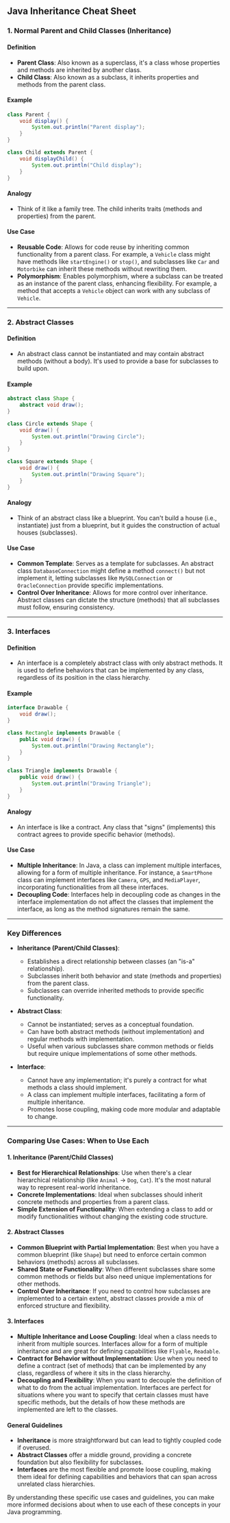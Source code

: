 ## Java Inheritance Cheat Sheet

### 1. Normal Parent and Child Classes (Inheritance)

#### Definition

- **Parent Class**: Also known as a superclass, it's a class whose properties and methods are inherited by another class.
- **Child Class**: Also known as a subclass, it inherits properties and methods from the parent class.

#### Example

```java
class Parent {
    void display() {
        System.out.println("Parent display");
    }
}

class Child extends Parent {
    void displayChild() {
        System.out.println("Child display");
    }
}
```

#### Analogy

- Think of it like a family tree. The child inherits traits (methods and properties) from the parent.

#### Use Case

- **Reusable Code**: Allows for code reuse by inheriting common functionality from a parent class. For example, a `Vehicle` class might have methods like `startEngine()` or `stop()`, and subclasses like `Car` and `Motorbike` can inherit these methods without rewriting them.
- **Polymorphism**: Enables polymorphism, where a subclass can be treated as an instance of the parent class, enhancing flexibility. For example, a method that accepts a `Vehicle` object can work with any subclass of `Vehicle`.

---

### 2. Abstract Classes

#### Definition

- An abstract class cannot be instantiated and may contain abstract methods (without a body). It's used to provide a base for subclasses to build upon.

#### Example

```java
abstract class Shape {
    abstract void draw();
}

class Circle extends Shape {
    void draw() {
        System.out.println("Drawing Circle");
    }
}

class Square extends Shape {
    void draw() {
        System.out.println("Drawing Square");
    }
}
```

#### Analogy

- Think of an abstract class like a blueprint. You can't build a house (i.e., instantiate) just from a blueprint, but it guides the construction of actual houses (subclasses).

#### Use Case

- **Common Template**: Serves as a template for subclasses. An abstract class `DatabaseConnection` might define a method `connect()` but not implement it, letting subclasses like `MySQLConnection` or `OracleConnection` provide specific implementations.
- **Control Over Inheritance**: Allows for more control over inheritance. Abstract classes can dictate the structure (methods) that all subclasses must follow, ensuring consistency.

---

### 3. Interfaces

#### Definition

- An interface is a completely abstract class with only abstract methods. It is used to define behaviors that can be implemented by any class, regardless of its position in the class hierarchy.

#### Example

```java
interface Drawable {
    void draw();
}

class Rectangle implements Drawable {
    public void draw() {
        System.out.println("Drawing Rectangle");
    }
}

class Triangle implements Drawable {
    public void draw() {
        System.out.println("Drawing Triangle");
    }
}
```

#### Analogy

- An interface is like a contract. Any class that "signs" (implements) this contract agrees to provide specific behavior (methods).

#### Use Case

- **Multiple Inheritance**: In Java, a class can implement multiple interfaces, allowing for a form of multiple inheritance. For instance, a `SmartPhone` class can implement interfaces like `Camera`, `GPS`, and `MediaPlayer`, incorporating functionalities from all these interfaces.
- **Decoupling Code**: Interfaces help in decoupling code as changes in the interface implementation do not affect the classes that implement the interface, as long as the method signatures remain the same.

---

### Key Differences

- **Inheritance (Parent/Child Classes)**:

  - Establishes a direct relationship between classes (an "is-a" relationship).
  - Subclasses inherit both behavior and state (methods and properties) from the parent class.
  - Subclasses can override inherited methods to provide specific functionality.

- **Abstract Class**:

  - Cannot be instantiated; serves as a conceptual foundation.
  - Can have both abstract methods (without implementation) and regular methods with implementation.
  - Useful when various subclasses share common methods or fields but require unique implementations of some other methods.

- **Interface**:
  - Cannot have any implementation; it's purely a contract for what methods a class should implement.
  - A class can implement multiple interfaces, facilitating a form of multiple inheritance.
  - Promotes loose coupling, making code more modular and adaptable to change.

---

### Comparing Use Cases: When to Use Each

#### 1. Inheritance (Parent/Child Classes)

- **Best for Hierarchical Relationships**: Use when there's a clear hierarchical relationship (like `Animal` -> `Dog`, `Cat`). It's the most natural way to represent real-world inheritance.
- **Concrete Implementations**: Ideal when subclasses should inherit concrete methods and properties from a parent class.
- **Simple Extension of Functionality**: When extending a class to add or modify functionalities without changing the existing code structure.

#### 2. Abstract Classes

- **Common Blueprint with Partial Implementation**: Best when you have a common blueprint (like `Shape`) but need to enforce certain common behaviors (methods) across all subclasses.
- **Shared State or Functionality**: When different subclasses share some common methods or fields but also need unique implementations for other methods.
- **Control Over Inheritance**: If you need to control how subclasses are implemented to a certain extent, abstract classes provide a mix of enforced structure and flexibility.

#### 3. Interfaces

- **Multiple Inheritance and Loose Coupling**: Ideal when a class needs to inherit from multiple sources. Interfaces allow for a form of multiple inheritance and are great for defining capabilities like `Flyable`, `Readable`.
- **Contract for Behavior without Implementation**: Use when you need to define a contract (set of methods) that can be implemented by any class, regardless of where it sits in the class hierarchy.
- **Decoupling and Flexibility**: When you want to decouple the definition of what to do from the actual implementation. Interfaces are perfect for situations where you want to specify that certain classes must have specific methods, but the details of how these methods are implemented are left to the classes.

#### General Guidelines

- **Inheritance** is more straightforward but can lead to tightly coupled code if overused.
- **Abstract Classes** offer a middle ground, providing a concrete foundation but also flexibility for subclasses.
- **Interfaces** are the most flexible and promote loose coupling, making them ideal for defining capabilities and behaviors that can span across unrelated class hierarchies.

By understanding these specific use cases and guidelines, you can make more informed decisions about when to use each of these concepts in your Java programming.

